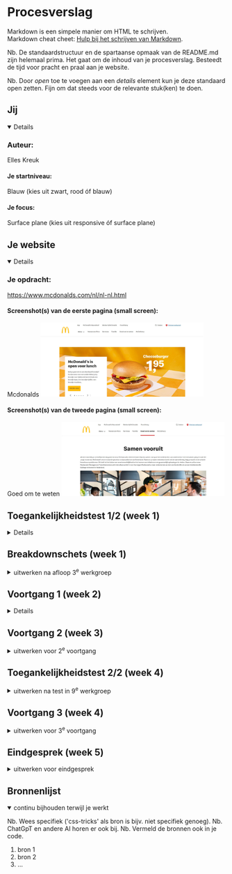 # Procesverslag
Markdown is een simpele manier om HTML te schrijven.  
Markdown cheat cheet: [Hulp bij het schrijven van Markdown](https://github.com/adam-p/markdown-here/wiki/Markdown-Cheatsheet).

Nb. De standaardstructuur en de spartaanse opmaak van de README.md zijn helemaal prima. Het gaat om de inhoud van je procesverslag. Besteedt de tijd voor pracht en praal aan je website.

Nb. Door *open* toe te voegen aan een *details* element kun je deze standaard open zetten. Fijn om dat steeds voor de relevante stuk(ken) te doen.





## Jij

<details open>

  ### Auteur:
  Elles Kreuk

  #### Je startniveau:
  Blauw (kies uit zwart, rood óf blauw)

  #### Je focus:
  Surface plane (kies uit responsive óf surface plane)
 
</details>





## Je website

<details open>

  ### Je opdracht:
  https://www.mcdonalds.com/nl/nl-nl.html

  #### Screenshot(s) van de eerste pagina (small screen): 
  Mcdonalds
  <img src="readme-images/homepagina.jpg" width="375px" alt="Homepagina van de mcdonalds">

  #### Screenshot(s) van de tweede pagina (small screen):
  Goed om te weten 
  <img src="readme-images/tweede-pagina.jpg" width="375px" alt="De goed om te weten pagina van de mcdonalds">
 
</details>



## Toegankelijkheidstest 1/2 (week 1)

<details>
  Met de screenreader heb je geen volgend kopniveau. Als je op de k drukt ga je meteen helemaal naar beneden bij de footer. Als ik op de h druk ga je naar de stukjes die gaan over het vinden van een baan. Als je een aantal keer op het pijltje drukt gaat de screenreader de woorden spellen. Heel veel funties worden voorgelezen met koppeling etc. Zo weet je wel meteen dat je daar op kan klikken. Het legt bij een aantal uit wat je bij die koppeling kan doen. Als je met de tabtoets over de pagina gaat komt er een zwart randje om de verschillende funties.

  <img src="readme-images/checklist-1">
  <img src="readme-images/checklist-2">
  <img src="readme-images/checklist-3">
  <img src="readme-images/checklist-4">
  <img src="readme-images/checklist-5">

  ### Bevindingen
-De website heeft veel errors in de html.
-Er zijn maar 2 soorten headings die gebruikt worden 2 en 5
-De afbeeldingen hebben niet allemaal een alt tekst, en er zijn afbeeldingen met een alt tekst die niet kloppen.
-Niet bij alle afbeeldingen waar tekst in staat is de tekst goed te lezen.
-De website maakt gebruik van simpel/normaal taalgebruik.
-De website heet geen microinteracties.
-Als met de screenreader met tab over de pagina heen gaat komt er een zwart randje op de verschillende functies.
-De website is goed te gebruiken op de mobiel, alleen zijn er een aantal afbeeldingen die niet wilde laden.
</details>



## Breakdownschets (week 1)

<details>
  <summary>uitwerken na afloop 3<sup>e</sup> werkgroep</summary>

  ### de hele pagina: 
  <img src="readme-images/Breakdownschets.png" alt="breakdown van de hele pagina">

  ### dynamisch deel (bijv menu): 
  <img src="readme-images/dummy-plaatje.jpg" width="375px" alt="breakdown van een dynamisch deel">

  ### wellicht nog een dynamisch deel (bijv filter): 
  <img src="readme-images/dummy-plaatje.jpg" width="375px" alt="breakdown van nog een dynamisch deel">

  

</details>





## Voortgang 1 (week 2)

<details>

  ### Stand van zaken
  Het schrijven van de html ging wel redelijk goed. Ik heb al alle tekst en afbeeldingen in een header, body en footer gezet. Ik heb al een aantal dingen opgesplitst in sections en articles. En in css al wat geprobeerd met borders, margins, fonts, widhts. Wel moet ik nog kijken naar hoe ik alles in de nav ga zetten.

<img src="readme-images/website-week-2.png" alt="Screenshot van de tot nu toe gemaakte website">
<img src="readme-images/code-website-week-2.png" alt="Screenshot van de tot nu toe gemaakte html">
<img src="readme-images/css-website-week-2.png" alt="Screenshot van de tot nu toe gemaakte css">



  ### Agenda voor meeting

  student 1 Elles:
  -Ik zou graag willen weten hoe je de css op de 2e pagina kan krijgen. Aangezien alles van de eerste pagina ook word toegepast op de 2e.
  -Wat kan ik het beste toepassen bij de cheeseburger/afbeeldingen en hoe? (flexbox/grid)
  -Hoe kan ik een uitklap menu maken, die zichtbaar wordt als de pagina een groter formaat is?

  student 2 Artemis:
  -Problemen met het starten van het maken van de website

  student 3 Marie Janette:
  -Een schuifknop, indeling van afbeelding

  student 4 Brita:

  student 5 Milla:


  ### Verslag van meeting
  hier na afloop snel de uitkomsten van de meeting vastleggen

  - punt 1
  - punt 2
  - nog een punt
  - ...

  - focus state voor toegankelijkheid
  - op de body een class zetten op de 2e pagina (aan docent vragen) en anders een 2e css
  - media query, als mijn scherm zo groot is dan doet het dit @media only screen (max widht)
  - menu ook met @media.. en de opdracht maken over het hamburger menu
  - possition relative voor hamburger plaatje, position absolute voor tekst, left: ..px en dan ook weer aanpassen voor mobiele versie

</details>





## Voortgang 2 (week 3)

<details>
  <summary>uitwerken voor 2<sup>e</sup> voortgang</summary>

  ### Stand van zaken
  hier dit ging goed & dit was lastig (neem ook screenshots op van delen van je website en code)


  ### Agenda voor meeting
  samen met je groepje opstellen

  | student 1      | student 2          | student 3    | student 4        |
  | ---            | ---                | ---          | ---              |
  | dit bespreken  | en dit             | en ik dit    | en dan ik dat    |
  | en dat ook nog | dit als er tijd is | nog een punt | dit wil ik zeker |
  | ...            | ...                | ...          | ...              |


  ### Verslag van meeting
  hier na afloop snel de uitkomsten van de meeting vastleggen

  - punt 1
  - punt 2
  - nog een punt
- ...

</details>





## Toegankelijkheidstest 2/2 (week 4)

<details>
  <summary>uitwerken na test in 9<sup>e</sup> werkgroep</summary>

  ### Bevindingen
  Lijst met je bevindingen die in de test naar voren kwamen (geef ook aan wat er verbeterd is):

</details>





## Voortgang 3 (week 4)

<details>
  <summary>uitwerken voor 3<sup>e</sup> voortgang</summary>

  ### Stand van zaken
  hier dit ging goed & dit was lastig (neem ook screenshots op van delen van je website en code)


  ### Agenda voor meeting
  samen met je groepje opstellen

  | student 1      | student 2          | student 3    | student 4        |
  | ---            | ---                | ---          | ---              |
  | dit bespreken  | en dit             | en ik dit    | en dan ik dat    |
  | en dat ook nog | dit als er tijd is | nog een punt | dit wil ik zeker |
  | ...            | ...                | ...          | ...              |


  ### Verslag van meeting
  hier na afloop snel de uitkomsten van de meeting vastleggen

  - punt 1
  - punt 2
  - nog een punt
  - ...

</details>





## Eindgesprek (week 5)

<details>
  <summary>uitwerken voor eindgesprek</summary>

  ### Je uitkomst - karakteristiek screenshots:
  <img src="readme-images/dummy-plaatje.jpg" width="375px" alt="uitomst opdracht 1">


  ### Dit ging goed/Heb ik geleerd: 
  Korte omschrijving met plaatjes

  <img src="readme-images/dummy-plaatje.jpg" width="375px" alt="top">


  ### Dit was lastig/Is niet gelukt:
  Korte omschrijving met plaatjes

  <img src="readme-images/dummy-plaatje.jpg" width="375px" alt="bummer">
</details>





## Bronnenlijst

<details open>
  <summary>continu bijhouden terwijl je werkt</summary>

  Nb. Wees specifiek ('css-tricks' als bron is bijv. niet specifiek genoeg). 
  Nb. ChatGpT en andere AI horen er ook bij.
  Nb. Vermeld de bronnen ook in je code.

  1. bron 1
  2. bron 2
  3. ...

</details>